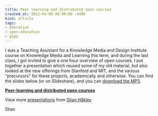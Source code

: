 ```yaml
---
title: Peer learning and distributed open courses
created_at: 2012-04-08 00:00:00 -0400
kind: article
tags:
- Education
- open-education
- p2pU
---
```


I was a Teaching Assistant for a Knowledge Media and Design Institute
course on Knowledge Media and Learning this term, and during the last
class, I got invited to give a one hour overview of open courses. I put
together a presentation which reused some of my old material, but also
looked at the new offerings from Stanford and MIT, and the various
"precursors" for these projects, academically and otherwise. You can
find the slides below (or on Slideshare), and you can [download the
MP3](http://reganmian.net/files/Peer_Learning290312.mp3).

**[Peer-learning and distributed open
courses](http://www.slideshare.net/houshuang/peerlearning-and-distributed-open-courses "Peer-learning and distributed open courses")**

View more [presentations](http://www.slideshare.net/) from [Stian
Håklev](http://www.slideshare.net/houshuang)

Stian
